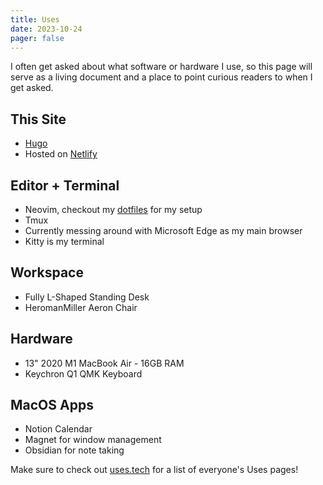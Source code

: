 ```yaml
---
title: Uses
date: 2023-10-24
pager: false
---
```


I often get asked about what software or hardware I use, so this page will serve as a living document and a place to point curious readers to when I get asked.

## This Site

- [Hugo](https://gohugo.io/)
- Hosted on [Netlify](https://netlify.com/)

## Editor + Terminal

- Neovim, checkout my [dotfiles](https://www.github.com/jeremydwayne/dotfiles) for my setup
- Tmux
- Currently messing around with Microsoft Edge as my main browser
- Kitty is my terminal

## Workspace

- Fully L-Shaped Standing Desk
- HeromanMiller Aeron Chair

## Hardware

- 13" 2020 M1 MacBook Air - 16GB RAM
- Keychron Q1 QMK Keyboard

## MacOS Apps

- Notion Calendar
- Magnet for window management
- Obsidian for note taking

Make sure to check out [uses.tech](https://uses.tech/) for a list of everyone's Uses pages!
